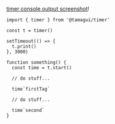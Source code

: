[timer console output screenshot](./screen.png)!

```tsx
import { timer } from '@tamagui/timer'

const t = timer()

setTimeout(() => {
  t.print()
}, 3000)

function something() {
  const time = t.start()
  
  // do stuff...
  
  time`firstTag`

  // do stuff...

  time`second`
}
```
